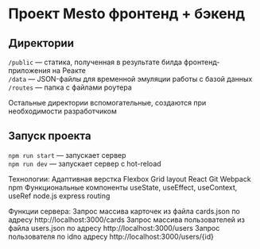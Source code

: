 # Проект Mesto фронтенд + бэкенд

## Директории

`/public` — статика, полученная в результате билда фронтенд-приложения на Реакте  
`/data` — JSON-файлы для временной эмуляции работы с базой данных  
`/routes` — папка с файлами роутера  
  
Остальные директории вспомогательные, создаются при необходимости разработчиком

## Запуск проекта

`npm run start` — запускает сервер   
`npm run dev` — запускает сервер с hot-reload

Технологии:
Адаптивная верстка
Flexbox
Grid layout
React
Git
Webpack
npm
Функциональные компоненты
useState, useEffect, useContext, useRef
node.js
express routing

Функции сервера:
Запрос массива карточек из файла cards.json по адресу http://localhost:3000/cards
Запрос массива пользователей из файла users.json по адресу http://localhost:3000/users
Запрос пользователя по idпо адресу http://localhost:3000/users/{id}
